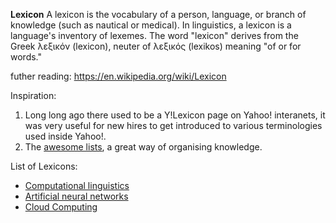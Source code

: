 **Lexicon**
A lexicon is the vocabulary of a person, language, or branch of knowledge (such as nautical or medical). In linguistics, a lexicon is a language's inventory of lexemes. The word "lexicon" derives from the Greek λεξικόν (lexicon), neuter of λεξικός (lexikos) meaning "of or for words."

futher reading:
<https://en.wikipedia.org/wiki/Lexicon>


Inspiration:

 1. Long long ago there used to be a Y!Lexicon page on Yahoo! interanets, it was very useful for new hires to get introduced to various terminologies used inside Yahoo!.
 2. The [awesome lists](https://github.com/sindresorhus/awesome), a great way of organising knowledge.


List of Lexicons:

 * [Computational linguistics](lexicon-computational-linguistics/)
 * [Artificial neural networks](lexicon-artificial-neural-networks/)
 * [Cloud Computing](lexicon-cloud-computing/)
